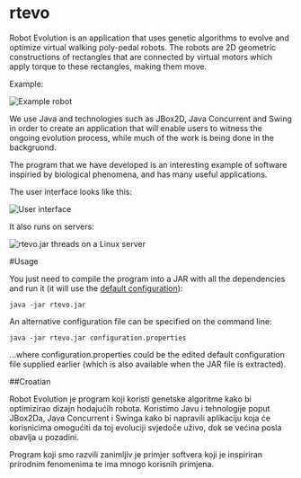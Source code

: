 rtevo
=====

Robot Evolution is an application that uses genetic algorithms to evolve and optimize virtual walking poly-pedal robots. The robots are 2D geometric constructions of rectangles that are connected by virtual motors which apply torque to these rectangles, making them move.

Example:

![Example robot](http://i1.wp.com/yannbane.com/wordpress/wp-content/uploads/2014/03/walker1.png?resize=210%2C199)

We use Java and technologies such as JBox2D, Java Concurrent and Swing in order to create an application that will enable users to witness the ongoing evolution process, while much of the work is being done in the backgruond.

The program that we have developed is an interesting example of software inspiried by biological phenomena, and has many useful applications.

The user interface looks like this:

![User interface](http://i0.wp.com/yannbane.com/wordpress/wp-content/uploads/2014/03/ui.png?resize=604%2C313)

It also runs on servers:

![rtevo.jar threads on a Linux server](http://i1.wp.com/yannbane.com/wordpress/wp-content/uploads/2014/03/onServer.png?resize=604%2C394)

#Usage

You just need to compile the program into a JAR with all the dependencies and run it (it will use the [default configuration](https://github.com/yannbane/rtevo/blob/master/rtevo/src/main/resources/default-configuration.properties)):

`java -jar rtevo.jar`

An alternative configuration file can be specified on the command line:

`java -jar rtevo.jar configuration.properties`

...where configuration.properties could be the edited default configuration file supplied earlier (which is also available when the JAR file is extracted).

##Croatian

Robot Evolution je program koji koristi genetske algoritme kako bi optimizirao dizajn hodajućih robota. Koristimo Javu i tehnologije poput JBox2Da, Java Concurrent i Swinga kako bi napravili aplikaciju koja će korisnicima omogućiti da toj evoluciji svjedoče uživo, dok se većina posla obavlja u pozadini.

Program koji smo razvili zanimljiv je primjer softvera koji je inspiriran prirodnim fenomenima te ima mnogo korisnih primjena. 
